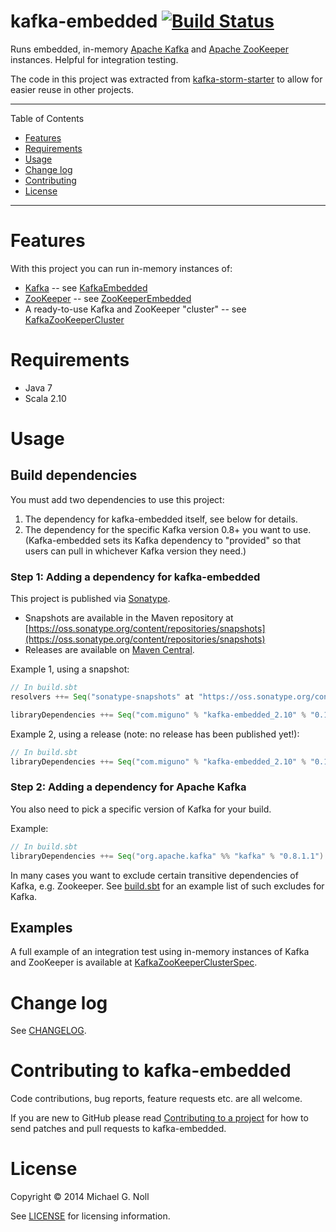 # kafka-embedded [![Build Status](https://travis-ci.org/miguno/kafka-embedded.png?branch=develop)](https://travis-ci.org/miguno/kafka-embedded)

Runs embedded, in-memory [Apache Kafka](http://kafka.apache.org) and [Apache ZooKeeper](http://zookeeper.apache.org)
instances.  Helpful for integration testing.

The code in this project was extracted from [kafka-storm-starter](https://github.com/miguno/kafka-storm-starter/) to
allow for easier reuse in other projects.

---

Table of Contents

* <a href="#Features">Features</a>
* <a href="#Requirements">Requirements</a>
* <a href="#Usage">Usage</a>
* <a href="#Changelog">Change log</a>
* <a href="#Contributing">Contributing</a>
* <a href="#License">License</a>

---

<a name="Features"></a>

# Features

With this project you can run in-memory instances of:

* [Kafka](http://kafka.apache.org/) --
  see [KafkaEmbedded](src/main/scala/com/miguno/kafka_embedded/kafka/KafkaEmbedded.scala)
* [ZooKeeper](http://zookeeper.apache.org) --
  see [ZooKeeperEmbedded](src/main/scala/com/miguno/kafka_embedded/zookeeper/ZooKeeperEmbedded.scala)
* A ready-to-use Kafka and ZooKeeper "cluster" --
  see [KafkaZooKeeperCluster](src/main/scala/com/miguno/kafka_embedded/kafka/KafkaZooKeeperCluster.scala)


<a name="Requirements"></a>

# Requirements

* Java 7
* Scala 2.10


<a name="Usage"></a>

# Usage

## Build dependencies

You must add two dependencies to use this project:

1. The dependency for kafka-embedded itself, see below for details.
2. The dependency for the specific Kafka version 0.8+ you want to use.  (Kafka-embedded sets its Kafka dependency to
   "provided" so that users can pull in whichever Kafka version they need.)


### Step 1: Adding a dependency for kafka-embedded

This project is published via [Sonatype](https://oss.sonatype.org/).

* Snapshots are available in the Maven repository at
  [https://oss.sonatype.org/content/repositories/snapshots](https://oss.sonatype.org/content/repositories/snapshots)
* Releases are available on [Maven Central](http://search.maven.org/).

Example 1, using a snapshot:

```scala
// In build.sbt
resolvers ++= Seq("sonatype-snapshots" at "https://oss.sonatype.org/content/repositories/snapshots")

libraryDependencies ++= Seq("com.miguno" % "kafka-embedded_2.10" % "0.1.0-SNAPSHOT")
```

Example 2, using a release (note: no release has been published yet!):

```scala
// In build.sbt
libraryDependencies ++= Seq("com.miguno" % "kafka-embedded_2.10" % "0.1.0")
```

### Step 2: Adding a dependency for Apache Kafka

You also need to pick a specific version of Kafka for your build.

Example:

```scala
// In build.sbt
libraryDependencies ++= Seq("org.apache.kafka" %% "kafka" % "0.8.1.1")
```

In many cases you want to exclude certain transitive dependencies of Kafka, e.g. Zookeeper.
See [build.sbt](build.sbt) for an example list of such excludes for Kafka.


## Examples

A full example of an integration test using in-memory instances of Kafka and ZooKeeper is available at
[KafkaZooKeeperClusterSpec](src/test/scala/com/miguno/kafka_embedded/integration/KafkaZooKeeperClusterSpec.scala).


<a name="Changelog"></a>

# Change log

See [CHANGELOG](CHANGELOG.md).


<a name="Contributing"></a>

# Contributing to kafka-embedded

Code contributions, bug reports, feature requests etc. are all welcome.

If you are new to GitHub please read [Contributing to a project](https://help.github.com/articles/fork-a-repo) for how
to send patches and pull requests to kafka-embedded.


<a name="License"></a>

# License

Copyright © 2014 Michael G. Noll

See [LICENSE](LICENSE) for licensing information.
